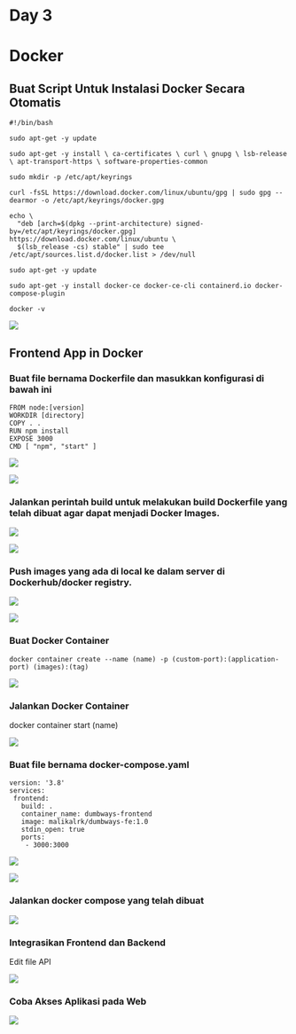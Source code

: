 # Day 3

# Docker

## Buat Script Untuk Instalasi Docker Secara Otomatis

```
#!/bin/bash

sudo apt-get -y update

sudo apt-get -y install \ ca-certificates \ curl \ gnupg \ lsb-release \ apt-transport-https \ software-properties-common

sudo mkdir -p /etc/apt/keyrings

curl -fsSL https://download.docker.com/linux/ubuntu/gpg | sudo gpg --dearmor -o /etc/apt/keyrings/docker.gpg

echo \
  "deb [arch=$(dpkg --print-architecture) signed-by=/etc/apt/keyrings/docker.gpg] https://download.docker.com/linux/ubuntu \
  $(lsb_release -cs) stable" | sudo tee /etc/apt/sources.list.d/docker.list > /dev/null

sudo apt-get -y update

sudo apt-get -y install docker-ce docker-ce-cli containerd.io docker-compose-plugin

docker -v
```

![](/media/day3/14.png)

## Frontend App in Docker

### Buat file bernama Dockerfile dan masukkan konfigurasi di bawah ini

```
FROM node:[version]
WORKDIR [directory]
COPY . .
RUN npm install
EXPOSE 3000
CMD [ "npm", "start" ]
```

![](/media/day3/1.png)

![](/media/day3/2.png)

### Jalankan perintah build untuk melakukan build Dockerfile yang telah dibuat agar dapat menjadi Docker Images.

![](/media/day3/3.png)

![](/media/day3/4.png)

### Push images yang ada di local ke dalam server di Dockerhub/docker registry.

![](/media/day3/5.png)

![](/media/day3/11.png)

### Buat Docker Container

```
docker container create --name (name) -p (custom-port):(application-port) (images):(tag)
```

![](/media/day3/8.png)

### Jalankan Docker Container

docker container start (name)

![](/media/day3/9.png)

### Buat file bernama docker-compose.yaml

```
version: '3.8'
services:
 frontend:
   build: .
   container_name: dumbways-frontend
   image: malikalrk/dumbways-fe:1.0
   stdin_open: true
   ports:
    - 3000:3000
```

![](/media/day3/10.png)

![](/media/day3/15.png)

### Jalankan docker compose yang telah dibuat

![](/media/day3/12.png)

### Integrasikan Frontend dan Backend

Edit file API

![](/media/day3/6.png)

### Coba Akses Aplikasi pada Web

![](/media/day3/13.png)
